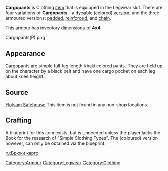 **Cargopants** is Clothing [item](Items.md "wikilink") that is equipped in
the Legwear slot. There are four variations of **Cargopants** - a
dyeable (colored) [version](Cargopants_(colored).md "wikilink"), and the
three armoured versions: [padded](Cargopants_(padded).md "wikilink"),
[reinforced](Cargopants_(reinforced).md "wikilink"), and
[chain](Cargopants_(sneaky_chain).md "wikilink").

This armour has inventory dimensions of **4x4**.

Cargopants(P).png

## Appearance

Cargopants are simple full-leg length khaki colored pants. They are held
up on the character by a black belt and have one cargo pocket on each
leg about knee height.

## Source

[Flotsam Safehouse](Flotsam_Safehouse.md "wikilink") This item is not found
in any non-shop locations.

## Crafting






A blueprint for this item exists, but is unneeded unless the player
lacks the Book for the research of "Simple Clothing Types". The
(coloured) version however, can only be obtained via the blueprint.

[ru:Брюки карго](ru:Брюки_карго "wikilink")

[Category:Armour](Category:Armour "wikilink")
[Category:Legwear](Category:Legwear "wikilink")
[Category:Clothing](Category:Clothing "wikilink")